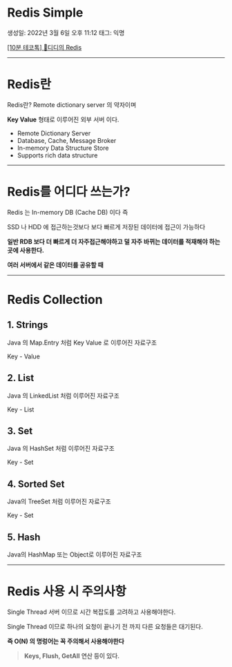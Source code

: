 # Redis Simple

생성일: 2022년 3월 6일 오후 11:12
태그: 익명

[[10분 테코톡] 🤔디디의 Redis](https://www.youtube.com/watch?v=Gimv7hroM8A)

---

# Redis란

Redis란? Remote dictionary server 의 약자이며

**Key Value** 형태로 이루어진 외부 서버 이다.

- Remote Dictionary Server
- Database, Cache, Message Broker
- In-memory Data Structure Store
- Supports rich data structure

---

# Redis를 어디다 쓰는가?

Redis 는 In-memory DB (Cache DB) 이다 즉

SSD 나 HDD 에 접근하는것보다 보다 빠르게 저장된 데이터에 접근이 가능하다

**일반 RDB 보다 더 빠르게 더 자주접근해야하고 덜 자주 바뀌는 데이터를 적재해야 하는 곳에 사용한다.**

**여러 서버에서 같은 데이터를 공유할 때**

---

# Redis Collection

## 1. Strings

Java 의 Map.Entry 처럼 Key Value 로 이루어진 자료구조

Key - Value

## 2. List

Java 의 LinkedList 처럼 이루어진 자료구조

Key - List

## 3. Set

Java 의 HashSet 처럼 이루어진 자료구조

Key - Set 

## 4. Sorted Set

Java의 TreeSet 처럼 이루어진 자료구조

Key - Set 

## 5. Hash

Java의 HashMap 또는 Object로 이루어진 자료구조 

---

# Redis 사용 시 주의사항

Single Thread 서버 이므로 시간 복잡도를 고려하고 사용해야한다.

Single Thread 이므로 하나의 요청이 끝나기 전 까지 다른 요청들은 대기된다.

**즉 O(N) 의 명렁어는 꼭 주의해서 사용해야한다**

> **Keys, Flush, GetAll 연산 등이 있다.**
>